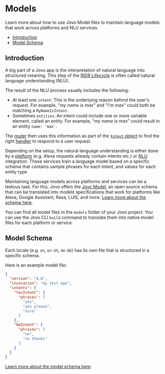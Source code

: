 # Models

Learn more about how to use Jovo Model files to maintain language models that work across platforms and NLU services.
- [Introduction](#introduction)
- [Model Schema](#model-schema)

## Introduction

A big part of a Jovo app is the interpretation of natural language into structured meaning. This step of the [RIDR Lifecycle](./ridr-lifecycle.md) is often called natural language understanding (NLU).

The result of the NLU process usually includes the following:

* At least one `intent`: This is the underlying reason behind the user's request. For example, "*my name is max*" and "*I'm max*" could both be matching a `MyNameIsIntent`.
* Sometimes `entities`: An intent could include one or more variable element, called an entity. For example, "*my name is max*" could result in an entity `name: 'max'`.

The [router](./routing.md) then uses this information as part of the [`$input` object](./input.md) to find the right [handler](./handlers.md) to respond to a user request.

Depending on the setup, the natural language understanding is either done by a [platform](./platforms.md) (e.g. Alexa requests already contain intents etc.) or [NLU](./nlu.md) integration. These services train a language model based on a specific schema that contains sample phrases for each intent, and values for each entity type

Maintaining language models across platforms and services can be a tedious task. For this, Jovo offers the [Jovo Model](https://github.com/jovotech/jovo-model), an open source schema that can be translated into models specifications that work for platforms like Alexa, Google Assistant, Rasa, LUIS, and more. [Learn more about the schema here](https://github.com/jovotech/jovo-model/tree/v4/release/docs/model-schema.md).

You can find all model files in the `models` folder of your Jovo project. You can use the Jovo CLI `build` command to translate them into native model files for each platform or service.


## Model Schema

Each locale (e.g. `en`, `en-US`, `de-DE`) has its own file that is structured in a specific schema.

Here is an example model file:

```json
{
  "version": "4.0",
  "invocation": "my test app",
  "intents": {
    "YesIntent": {
      "phrases": [
        "yes",
        "yes please",
        "sure"
      ]
    },
    "NoIntent": {
      "phrases": [
        "no",
        "no thanks"
      ]
    }
  }
}
```

[Learn more about the model schema here](https://github.com/jovotech/jovo-model/tree/v4/release/docs/model-schema.md).